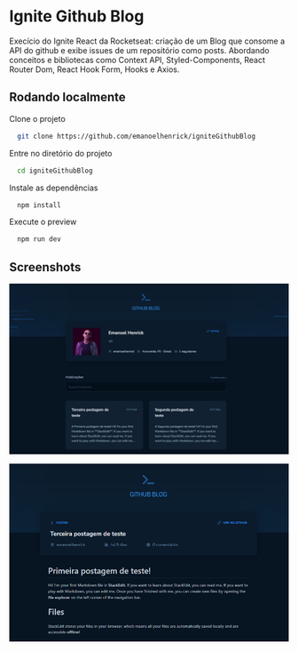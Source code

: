 
# Ignite Github Blog

Execício do Ignite React da Rocketseat: criação de um Blog que consome a API do github e exibe issues de um repositório como posts. Abordando conceitos e bibliotecas como Context API, Styled-Components, React Router Dom, React Hook Form, Hooks e Axios.


## Rodando localmente

Clone o projeto

```bash
  git clone https://github.com/emanoelhenrick/igniteGithubBlog
```

Entre no diretório do projeto

```bash
  cd igniteGithubBlog
```

Instale as dependências

```bash
  npm install
```
Execute o preview

```bash
  npm run dev
```



## Screenshots

![App Screenshot](https://github.com/emanoelhenrick/igniteGithubBlog/blob/6544ccc1e11dc5cc796582ff6793cb69c00b5018/screenshots/gh1.PNG)

![App Screenshot](https://github.com/emanoelhenrick/igniteGithubBlog/blob/6544ccc1e11dc5cc796582ff6793cb69c00b5018/screenshots/gh2.PNG)